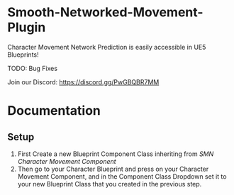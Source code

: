 # Smooth-Networked-Movement-Plugin
Character Movement Network Prediction is easily accessible in UE5 Blueprints! 

TODO:
Bug Fixes

Join our Discord: https://discord.gg/PwGBQBR7MM

# Documentation #

## Setup ##

1. First Create a new Blueprint Component Class inheriting from *SMN Character Movement Component*
2. Then go to your Character Blueprint and press on your Character Movement Component, and in the Component Class Dropdown set it to your new Blueprint Class that you created in the previous step. 
